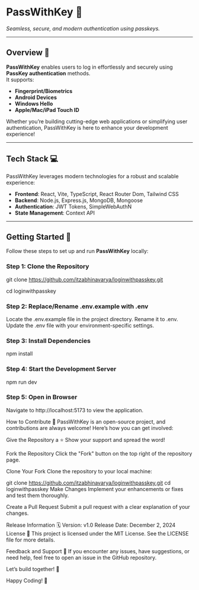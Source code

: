 # **PassWithKey** 🔐  
*Seamless, secure, and modern authentication using passkeys.*  

---

## **Overview** 📖  
**PassWithKey** enables users to log in effortlessly and securely using **PassKey authentication** methods.  
It supports:  
- **Fingerprint/Biometrics**  
- **Android Devices**  
- **Windows Hello**  
- **Apple/Mac/iPad Touch ID**  

Whether you’re building cutting-edge web applications or simplifying user authentication, PassWithKey is here to enhance your development experience!  

---

## **Tech Stack** 💻  
PassWithKey leverages modern technologies for a robust and scalable experience:  
- **Frontend**: React, Vite, TypeScript, React Router Dom, Tailwind CSS  
- **Backend**: Node.js, Express.js, MongoDB, Mongoose  
- **Authentication**: JWT Tokens, SimpleWebAuthN  
- **State Management**: Context API  

---

## **Getting Started** 🚀  

Follow these steps to set up and run **PassWithKey** locally:  

### **Step 1: Clone the Repository**  
git clone https://github.com/itzabhinavarya/loginwithpasskey.git

cd loginwithpasskey

### **Step 2: Replace/Rename .env.example with .env**
  
Locate the .env.example file in the project directory.
Rename it to .env.
Update the .env file with your environment-specific settings.

### **Step 3: Install Dependencies**

npm install

### **Step 4: Start the Development Server**

npm run dev

### **Step 5: Open in Browser**

Navigate to http://localhost:5173 to view the application.

How to Contribute 🤝
PassWithKey is an open-source project, and contributions are always welcome! Here’s how you can get involved:

Give the Repository a ⭐
Show your support and spread the word!

Fork the Repository
Click the "Fork" button on the top right of the repository page.

Clone Your Fork
Clone the repository to your local machine:


git clone https://github.com/itzabhinavarya/loginwithpasskey.git
cd loginwithpasskey
Make Changes
Implement your enhancements or fixes and test them thoroughly.

Create a Pull Request
Submit a pull request with a clear explanation of your changes.

Release Information 🗓️
Version: v1.0
Release Date: December 2, 2024
License 📜
This project is licensed under the MIT License. See the LICENSE file for more details.

Feedback and Support 🙌
If you encounter any issues, have suggestions, or need help, feel free to open an issue in the GitHub repository.

Let’s build together! 🚀

Happy Coding! 🌟
